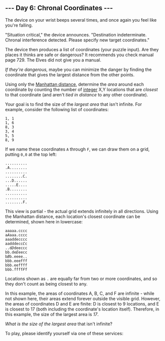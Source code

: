 <article class="day-desc"><h2>--- Day 6: Chronal Coordinates ---</h2><p>The device on your wrist beeps several times, and once again you feel like you're falling.</p>
<p>"<span title="Why is the situation always critical? Why can't the situation just be boring for once?">Situation critical</span>," the device announces. "Destination indeterminate. Chronal interference detected. Please specify new target coordinates."</p>
<p>The device then produces a list of coordinates (your puzzle input). Are they places it thinks are safe or dangerous? It recommends you check manual page 729. The Elves did not give you a manual.</p>
<p><em>If they're dangerous,</em> maybe you can minimize the danger by finding the coordinate that gives the largest distance from the other points.</p>
<p>Using only the <a href="https://en.wikipedia.org/wiki/Taxicab_geometry">Manhattan distance</a>, determine the <em>area</em> around each coordinate by counting the number of <a href="https://en.wikipedia.org/wiki/Integer">integer</a> X,Y locations that are <em>closest</em> to that coordinate (and aren't <em>tied in distance</em> to any other coordinate).</p>
<p>Your goal is to find the size of the <em>largest area</em> that isn't infinite. For example, consider the following list of coordinates:</p>
<pre><code>1, 1
1, 6
8, 3
3, 4
5, 5
8, 9
</code></pre>
<p>If we name these coordinates <code>A</code> through <code>F</code>, we can draw them on a grid, putting <code>0,0</code> at the top left:</p>
<pre><code>..........
.A........
..........
........C.
...D......
.....E....
.B........
..........
..........
........F.
</code></pre>
<p>This view is partial - the actual grid extends infinitely in all directions.  Using the Manhattan distance, each location's closest coordinate can be determined, shown here in lowercase:</p>
<pre><code>aaaaa.cccc
a<em>A</em>aaa.cccc
aaaddecccc
aadddecc<em>C</em>c
..d<em>D</em>deeccc
bb.de<em>E</em>eecc
b<em>B</em>b.eeee..
bbb.eeefff
bbb.eeffff
bbb.ffff<em>F</em>f
</code></pre>
<p>Locations shown as <code>.</code> are equally far from two or more coordinates, and so they don't count as being closest to any.</p>
<p>In this example, the areas of coordinates A, B, C, and F are infinite - while not shown here, their areas extend forever outside the visible grid. However, the areas of coordinates D and E are finite: D is closest to 9 locations, and E is closest to 17 (both including the coordinate's location itself).  Therefore, in this example, the size of the largest area is <em>17</em>.</p>
<p><em>What is the size of the largest area</em> that isn't infinite?</p>
</article>
<p>To play, please identify yourself via one of these services:</p>

